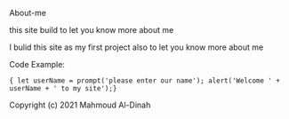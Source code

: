 About-me

this site build to let you know more about me


I bulid this site as my first project also to let you know more about me


Code Example:

   `{ let userName = prompt('please enter our name'); alert('Welcome ' + userName + ' to my site');}`

  Copyright (c) 2021 Mahmoud Al-Dinah
